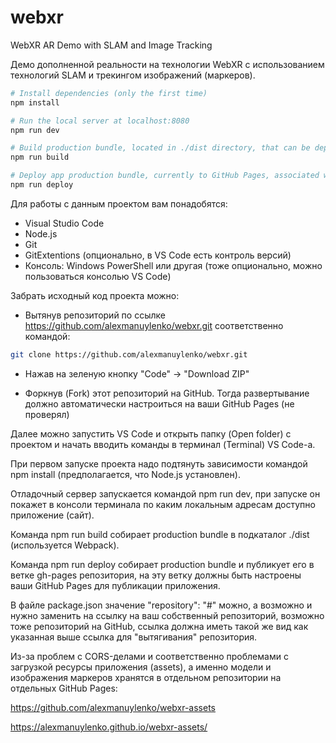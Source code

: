 # webxr

WebXR AR Demo with SLAM and Image Tracking

Демо дополненной реальности на технологии WebXR с использованием технологий SLAM и трекингом изображений (маркеров).

``` bash
# Install dependencies (only the first time)
npm install

# Run the local server at localhost:8080
npm run dev

# Build production bundle, located in ./dist directory, that can be deployed to any server/hosting
npm run build

# Deploy app production bundle, currently to GitHub Pages, associated with repository
npm run deploy

```

Для работы с данным проектом вам понадобятся:
- Visual Studio Code
- Node.js
- Git
- GitExtentions (опционально, в VS Code есть контроль версий)
- Консоль: Windows PowerShell или другая (тоже опционально, можно пользоваться консолью VS Code)

Забрать исходный код проекта можно:

- Вытянув репозиторий по ссылке https://github.com/alexmanuylenko/webxr.git соответственно командой: 

``` bash
git clone https://github.com/alexmanuylenko/webxr.git
```

- Нажав на зеленую кнопку "Code" -> "Download ZIP"

- Форкнув (Fork) этот репозиторий на GitHub. Тогда развертывание должно автоматически настроиться на ваши GitHub Pages (не проверял)

Далее можно запустить VS Code и открыть папку (Open folder) с проектом и начать вводить команды в терминал (Terminal) VS Code-а.

При первом запуске проекта надо подтянуть зависимости командой npm install (предполагается, что Node.js установлен).

Отладочный сервер запускается командой npm run dev, при запуске он покажет в консоли терминала по каким локальным адресам доступно приложение (сайт).

Команда npm run build собирает production bundle в подкаталог ./dist (используется Webpack).

Команда npm run deploy собирает production bundle и публикует его в ветке gh-pages репозитория, на эту ветку должны быть настроены ваши GitHub Pages для публикации приложения.

В файле package.json значение "repository": "#" можно, а возможно и нужно заменить на ссылку на ваш собственный репозиторий, возможно тоже репозиторий на GitHub,
ссылка должна иметь такой же вид как указанная выше ссылка для "вытягивания" репозитория.

Из-за проблем с CORS-делами и соответственно проблемами с загрузкой ресурсы приложения (assets), а именно модели и изображения маркеров хранятся в отдельном репозитории на отдельных GitHub Pages:

https://github.com/alexmanuylenko/webxr-assets

https://alexmanuylenko.github.io/webxr-assets/
